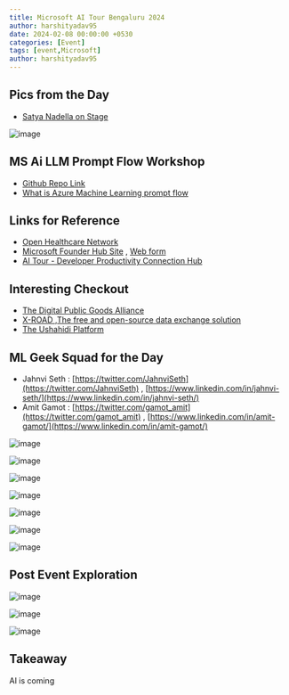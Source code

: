 ```yaml
---
title: Microsoft AI Tour Bengaluru 2024
author: harshityadav95
date: 2024-02-08 00:00:00 +0530
categories: [Event]
tags: [event,Microsoft]
author: harshityadav95
---
```



## Pics from the Day

- [Satya Nadella on Stage](https://en.wikipedia.org/wiki/Satya_Nadella)

![image](https://github.com/harshityadav95/harshityadav95.github.io/assets/14792490/4afe79ca-089d-485a-998b-a056a1186186)


## MS Ai LLM Prompt Flow Workshop

- [Github Repo Link](https://github.com/harshityadav95/Azure-AI-Studio-and-Prompt-Flow-Handson)
- [What is Azure Machine Learning prompt flow](https://learn.microsoft.com/en-us/azure/machine-learning/prompt-flow/overview-what-is-prompt-flow?view=azureml-api-2)

## Links for Reference

- [Open Healthcare Network](https://ohc.network/)
- [Microsoft Founder Hub Site](https://foundershub.startups.microsoft.com/signup) ,  [Web form](https://forms.office.com/Pages/ResponsePage.aspx?id=v4j5cvGGr0GRqy180BHbRz6bObalQFVMnpdm6D47i09UNlpWRU40OU5EQjRGTlZNU0tTTUQ4VENCQS4u)
- [AI Tour - Developer Productivity Connection Hub](https://forms.office.com/pages/responsepage.aspx?id=v4j5cvGGr0GRqy180BHbR3i5wet2afVLp3w3i2dyqAtUNk5BN0Y0S0NUWEwwN1o4UEhNSzNTWUEwTi4u&origin=QRCode)

## Interesting Checkout

- [The Digital Public Goods Alliance](https://digitalpublicgoods.net/who-we-are/)
- [X-ROAD ,The free and open-source data exchange solution](https://x-road.global/)
- [The Ushahidi Platform](https://www.ushahidi.com/)

## ML Geek Squad for the Day

- Jahnvi Seth : [https://twitter.com/JahnviSeth](https://twitter.com/JahnviSeth)   ,  [https://www.linkedin.com/in/jahnvi-seth/](https://www.linkedin.com/in/jahnvi-seth/)
- Amit Gamot : [https://twitter.com/gamot_amit](https://twitter.com/gamot_amit) , [https://www.linkedin.com/in/amit-gamot/](https://www.linkedin.com/in/amit-gamot/)



![image](https://github.com/harshityadav95/harshityadav95.github.io/assets/14792490/e74d2ef5-e056-4979-8a29-45249313797d)

![image](https://github.com/harshityadav95/harshityadav95.github.io/assets/14792490/c4105856-53c3-4df6-b69a-43a8c0c6d6f3)

![image](https://github.com/harshityadav95/harshityadav95.github.io/assets/14792490/a64e90d9-c87c-4fe0-a1d6-df1f37b7b2c8)

![image](https://github.com/harshityadav95/harshityadav95.github.io/assets/14792490/c4773c8a-205d-4318-a07f-e7faf275d443)

![image](https://github.com/harshityadav95/harshityadav95.github.io/assets/14792490/ed9e54aa-b89b-436e-90c3-59452a90a94f)

![image](https://github.com/harshityadav95/harshityadav95.github.io/assets/14792490/2dee6688-cd20-4bf9-94be-ab04a66b5001)

![image](https://github.com/harshityadav95/harshityadav95.github.io/assets/14792490/d89ebc99-065d-4159-8d5e-fb95330ddb6c)


## Post Event Exploration
![image](https://github.com/harshityadav95/harshityadav95.github.io/assets/14792490/205b0529-62d1-4eaa-8c45-d0a5ed928e91)

![image](https://github.com/harshityadav95/harshityadav95.github.io/assets/14792490/3c605c04-58d5-4e92-89b5-96a259f9704a)

![image](https://github.com/harshityadav95/harshityadav95.github.io/assets/14792490/92c70bcb-f6a8-49e8-9094-b7d8425ceef2)



## Takeaway

AI is coming 

